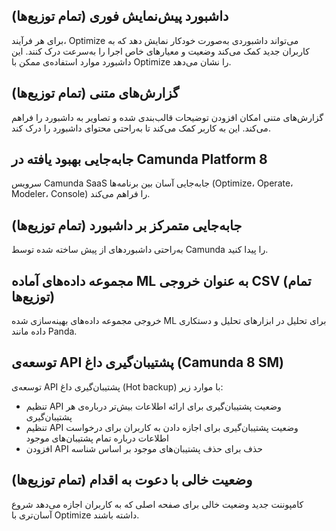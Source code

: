 ## داشبورد پیش‌نمایش فوری (تمام توزیع‌ها)

برای هر فرآیند، Optimize می‌تواند داشبوردی به‌صورت خودکار نمایش دهد که به کاربران جدید کمک می‌کند وضعیت و معیارهای خاص اجرا را به‌سرعت درک کنند. این داشبورد موارد استفاده‌ی ممکن با Optimize را نشان می‌دهد.

## گزارش‌های متنی (تمام توزیع‌ها)

گزارش‌های متنی امکان افزودن توضیحات قالب‌بندی شده و تصاویر به داشبورد را فراهم می‌کند. این به کاربر کمک می‌کند تا به‌راحتی محتوای داشبورد را درک کند.

## جابه‌جایی بهبود یافته‌‌ در Camunda Platform 8

سرویس Camunda SaaS جابه‌جایی آسان بین برنامه‌ها (Optimize، Operate، Modeler، Console) را فراهم می‌کند.

## جابه‌جایی متمرکز بر داشبورد (تمام توزیع‌ها)

به‌راحتی داشبوردهای از پیش ساخته شده توسط Camunda را پیدا کنید.

## مجموعه داده‌های آماده ML به عنوان خروجی CSV (تمام توزیع‌ها)

خروجی مجموعه داده‌های بهینه‌سازی شده ML برای تحلیل در ابزارهای تحلیل و دستکاری داده مانند Panda.

## توسعه‌ی API پشتیبان‌گیری داغ (Camunda 8 SM)

توسعه‌ی API پشتیبان‌گیری داغ (Hot backup) با موارد زیر:

- تنظیم API وضعیت پشتیبان‌گیری برای ارائه اطلاعات بیش‌تر درباره‌ی هر پشتیبان‌گیری
- تنظیم API وضعیت پشتیبان‌گیری برای اجازه دادن به کاربران برای درخواست اطلاعات درباره تمام پشتیبان‌های موجود
- افزودن API حذف برای حذف پشتیبان‌های موجود بر اساس شناسه

## وضعیت خالی با دعوت به اقدام (تمام توزیع‌ها)

کامپوننت جدید وضعیت خالی برای صفحه اصلی که به کاربران اجازه می‌دهد شروع آسان‌تری با Optimize داشته باشند.
